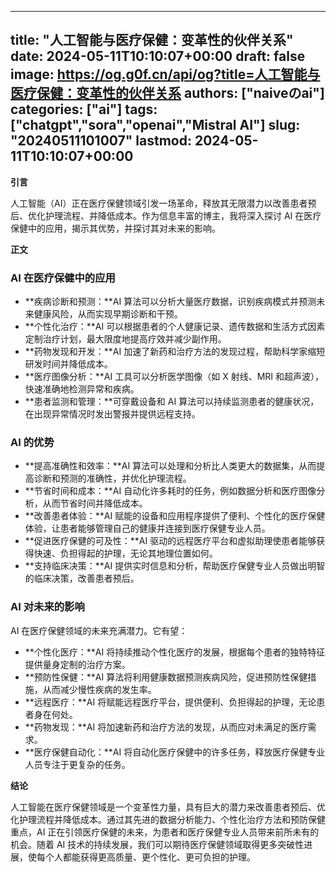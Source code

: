 
---
title: "人工智能与医疗保健：变革性的伙伴关系"
date: 2024-05-11T10:10:07+00:00
draft: false
image: https://og.g0f.cn/api/og?title=人工智能与医疗保健：变革性的伙伴关系
authors: ["naiveのai"]
categories: ["ai"]
tags: ["chatgpt","sora","openai","Mistral AI"]
slug: "20240511101007"
lastmod: 2024-05-11T10:10:07+00:00
---
**引言**

人工智能（AI）正在医疗保健领域引发一场革命，释放其无限潜力以改善患者预后、优化护理流程、并降低成本。作为信息丰富的博主，我将深入探讨 AI 在医疗保健中的应用，揭示其优势，并探讨其对未来的影响。

**正文**

### AI 在医疗保健中的应用

* **疾病诊断和预测：**AI 算法可以分析大量医疗数据，识别疾病模式并预测未来健康风险，从而实现早期诊断和干预。
* **个性化治疗：**AI 可以根据患者的个人健康记录、遗传数据和生活方式因素定制治疗计划，最大限度地提高疗效并减少副作用。
* **药物发现和开发：**AI 加速了新药和治疗方法的发现过程，帮助科学家缩短研发时间并降低成本。
* **医疗图像分析：**AI 工具可以分析医学图像（如 X 射线、MRI 和超声波），快速准确地检测异常和疾病。
* **患者监测和管理：**可穿戴设备和 AI 算法可以持续监测患者的健康状况，在出现异常情况时发出警报并提供远程支持。

### AI 的优势

* **提高准确性和效率：**AI 算法可以处理和分析比人类更大的数据集，从而提高诊断和预测的准确性，并优化护理流程。
* **节省时间和成本：**AI 自动化许多耗时的任务，例如数据分析和医疗图像分析，从而节省时间并降低成本。
* **改善患者体验：**AI 赋能的设备和应用程序提供了便利、个性化的医疗保健体验，让患者能够管理自己的健康并连接到医疗保健专业人员。
* **促进医疗保健的可及性：**AI 驱动的远程医疗平台和虚拟助理使患者能够获得快速、负担得起的护理，无论其地理位置如何。
* **支持临床决策：**AI 提供实时信息和分析，帮助医疗保健专业人员做出明智的临床决策，改善患者预后。

### AI 对未来的影响

AI 在医疗保健领域的未来充满潜力。它有望：

* **个性化医疗：**AI 将持续推动个性化医疗的发展，根据每个患者的独特特征提供量身定制的治疗方案。
* **预防性保健：**AI 算法将利用健康数据预测疾病风险，促进预防性保健措施，从而减少慢性疾病的发生率。
* **远程医疗：**AI 将赋能远程医疗平台，提供便利、负担得起的护理，无论患者身在何处。
* **药物发现：**AI 将加速新药和治疗方法的发现，从而应对未满足的医疗需求。
* **医疗保健自动化：**AI 将自动化医疗保健中的许多任务，释放医疗保健专业人员专注于更复杂的任务。

**结论**

人工智能在医疗保健领域是一个变革性力量，具有巨大的潜力来改善患者预后、优化护理流程并降低成本。通过其先进的数据分析能力、个性化治疗方法和预防保健重点，AI 正在引领医疗保健的未来，为患者和医疗保健专业人员带来前所未有的机会。随着 AI 技术的持续发展，我们可以期待医疗保健领域取得更多突破性进展，使每个人都能获得更高质量、更个性化、更可负担的护理。